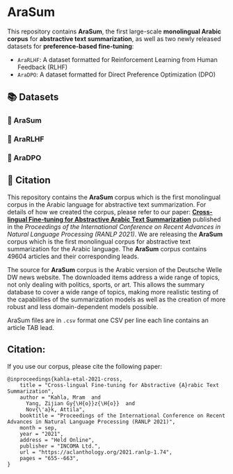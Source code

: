 # AraSum 


This repository contains **AraSum**, the first large-scale **monolingual Arabic corpus** for **abstractive text summarization**, as well as two newly released datasets for **preference-based fine-tuning**:

- `AraRLHF`: A dataset formatted for Reinforcement Learning from Human Feedback (RLHF)
- `AraDPO`: A dataset formatted for Direct Preference Optimization (DPO)


## 📚 Datasets


### 🔹 AraSum
### 🔹 AraRLHF
### 🔹 AraDPO


## 🔖 Citation

This repository contains the **AraSum** corpus which is the first monolingual corpus in the Arabic language for abstractive text summarization. For details of how we created the corpus, please refer to our paper: [**Cross-lingual Fine-tuning for Abstractive Arabic Text Summarization**](https://aclanthology.org/2021.ranlp-1.74/) published in the _Proceedings of the International Conference on Recent Advances in Natural Language Processing (RANLP 2021)_.
We are releasing the **AraSum** corpus which is the first monolingual corpus for abstractive text summarization for the Arabic language. The **AraSum** corpus contains 49604 articles and their corresponding leads.


The source for **AraSum** corpus is the Arabic version of the Deutsche Welle DW news website. The downloaded items address a wide range of topics, not only dealing with politics, sports, or art. This allows the summary database to cover a wide range of topics, making more realistic testing of the capabilities of the summarization models as well as the creation of more robust and less domain-dependent models possible.


AraSum files are in ```.csv``` format one CSV per line each line contains an article TAB lead.

## Citation: 
If you use our corpus, please cite the following paper: 
```
@inproceedings{kahla-etal-2021-cross,
    title = "Cross-lingual Fine-tuning for Abstractive {A}rabic Text Summarization",
    author = "Kahla, Mram  and
      Yang, Zijian Gy{\H{o}}z{\H{o}}  and
      Nov{\'a}k, Attila",
    booktitle = "Proceedings of the International Conference on Recent Advances in Natural Language Processing (RANLP 2021)",
    month = sep,
    year = "2021",
    address = "Held Online",
    publisher = "INCOMA Ltd.",
    url = "https://aclanthology.org/2021.ranlp-1.74",
    pages = "655--663",
}
```
